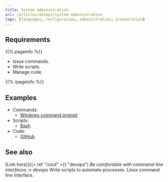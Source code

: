 ```yaml
---
title: System administration
url: /articles/devops/system-administration
tags: [languages, configuration, administration, presentation]
---
```


## Requirements

{{% pageinfo %}}

* Issue commands.
* Write scripts.
* Manage code.

{{% /pageinfo %}}

## Examples

* Commands:
  * [Windows command prompt](https://learn.microsoft.com/en-us/windows-server/administration/windows-commands/windows-commands)
* Scripts:
  * [Bash](https://www.gnu.org/software/bash/)
* Code:
  * [GitHub](https://github.com/)

## See also

[Link here]({{< ref "/cicd" >}} "devops") *Be comfortable with command-line interfaces -> devops*
Write scripts to automate processes. Linux command line interface.
